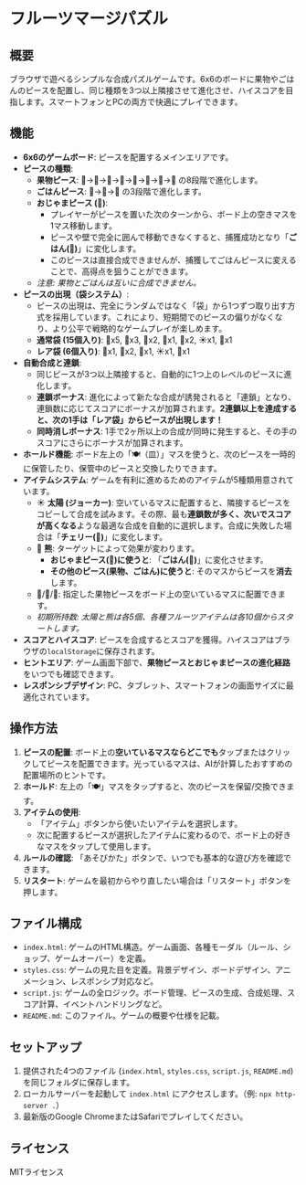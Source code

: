 # フルーツマージパズル

## 概要
ブラウザで遊べるシンプルな合成パズルゲームです。6x6のボードに果物やごはんのピースを配置し、同じ種類を3つ以上隣接させて進化させ、ハイスコアを目指します。スマートフォンとPCの両方で快適にプレイできます。

## 機能
- **6x6のゲームボード**: ピースを配置するメインエリアです。
- **ピースの種類**:
  - **果物ピース**: 🍒→🍊→🍇→🍎→🍑→🍍→🍈→🍉 の8段階で進化します。
  - **ごはんピース**: 🍚→🍙→🍱 の3段階で進化します。
  - **おじゃまピース (👨)**:
    - プレイヤーがピースを置いた次のターンから、ボード上の空きマスを1マス移動します。
    - ピースや壁で完全に囲んで移動できなくすると、捕獲成功となり「**ごはん(🍚)**」に変化します。
    - このピースは直接合成できませんが、捕獲してごはんピースに変えることで、高得点を狙うことができます。
  - *注意: 果物とごはんは互いに合成できません。*
- **ピースの出現（袋システム）**:
  - ピースの出現は、完全にランダムではなく「袋」から1つずつ取り出す方式を採用しています。これにより、短期間でのピースの偏りがなくなり、より公平で戦略的なゲームプレイが楽しめます。
  - **通常袋 (15個入り)**: 🍒x5, 🍊x3, 🍇x2, 🍎x1, 👨x2, ☀️x1, 🐻x1
  - **レア袋 (6個入り)**: 🍊x1, 🍇x2, 🍎x1, ☀️x1, 🐻x1
- **自動合成と連鎖**:
  - 同じピースが3つ以上隣接すると、自動的に1つ上のレベルのピースに進化します。
  - **連鎖ボーナス**: 進化によって新たな合成が誘発されると「連鎖」となり、連鎖数に応じてスコアにボーナスが加算されます。**2連鎖以上を達成すると、次の1手は「レア袋」からピースが出現します！**
  - **同時消しボーナス**: 1手で2ヶ所以上の合成が同時に発生すると、その手のスコアにさらにボーナスが加算されます。
- **ホールド機能**: ボード左上の「🍽️（皿）」マスを使うと、次のピースを一時的に保管したり、保管中のピースと交換したりできます。
- **アイテムシステム**: ゲームを有利に進めるためのアイテムが5種類用意されています。
  - ☀️ **太陽 (ジョーカー)**: 空いているマスに配置すると、隣接するピースをコピーして合成を試みます。その際、最も**連鎖数が多く、次いでスコアが高くなる**ような最適な合成を自動的に選択します。合成に失敗した場合は「**チェリー(🍒)**」に変化します。
  - 🐻 **熊**: ターゲットによって効果が変わります。
    - **おじゃまピース(👨)に使うと**: 「**ごはん(🍚)**」に変化させます。
    - **その他のピース(果物、ごはん)に使うと**: そのマスからピースを**消去**します。
  - 🍒/🍊/🍇: 指定した果物ピースをボード上の空いているマスに配置できます。
  - *初期所持数: 太陽と熊は各5個、各種フルーツアイテムは各10個からスタートします。*
- **スコアとハイスコア**: ピースを合成するとスコアを獲得。ハイスコアはブラウザの`localStorage`に保存されます。
- **ヒントエリア**: ゲーム画面下部で、**果物ピースとおじゃまピースの進化経路**をいつでも確認できます。
- **レスポンシブデザイン**: PC、タブレット、スマートフォンの画面サイズに最適化されています。

## 操作方法
1.  **ピースの配置**: ボード上の**空いているマスならどこでも**タップまたはクリックしてピースを配置できます。光っているマスは、AIが計算したおすすめの配置場所のヒントです。
2.  **ホールド**: 左上の「🍽️」マスをタップすると、次のピースを保留/交換できます。
3.  **アイテムの使用**:
    - 「アイテム」ボタンから使いたいアイテムを選択します。
    - 次に配置するピースが選択したアイテムに変わるので、ボード上の好きなマスをタップして使用します。
4.  **ルールの確認**: 「あそびかた」ボタンで、いつでも基本的な遊び方を確認できます。
5.  **リスタート**: ゲームを最初からやり直したい場合は「リスタート」ボタンを押します。

## ファイル構成
- `index.html`: ゲームのHTML構造。ゲーム画面、各種モーダル（ルール、ショップ、ゲームオーバー）を定義。
- `styles.css`: ゲームの見た目を定義。背景デザイン、ボードデザイン、アニメーション、レスポンシブ対応など。
- `script.js`: ゲームの全ロジック。ボード管理、ピースの生成、合成処理、スコア計算、イベントハンドリングなど。
- `README.md`: このファイル。ゲームの概要や仕様を記載。

## セットアップ
1.  提供された4つのファイル (`index.html`, `styles.css`, `script.js`, `README.md`) を同じフォルダに保存します。
2.  ローカルサーバーを起動して `index.html` にアクセスします。（例: `npx http-server .`）
3.  最新版のGoogle ChromeまたはSafariでプレイしてください。

## ライセンス
MITライセンス